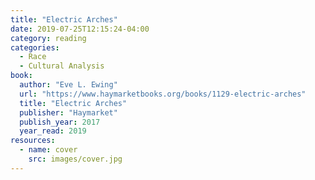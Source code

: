 ```yaml
---
title: "Electric Arches"
date: 2019-07-25T12:15:24-04:00
category: reading
categories:
  - Race
  - Cultural Analysis
book:
  author: "Eve L. Ewing"
  url: "https://www.haymarketbooks.org/books/1129-electric-arches"
  title: "Electric Arches"
  publisher: "Haymarket"
  publish_year: 2017
  year_read: 2019
resources:
  - name: cover
    src: images/cover.jpg
---
```


